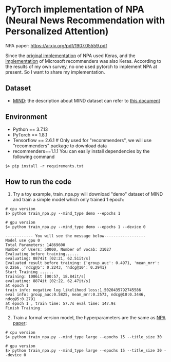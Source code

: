 # PyTorch implementation of NPA (Neural News Recommendation with Personalized Attention)

NPA paper: https://arxiv.org/pdf/1907.05559.pdf

Since the [original implementation](https://github.com/wuch15/KDD-NPA) of NPA used Keras, and the [implementation](https://github.com/microsoft/recommenders/blob/main/recommenders/models/newsrec/models/npa.py) of Microsoft recommenders was also Keras. According to the results of my own survey, no one used pytorch to implement NPA at present.
So I want to share my implementation.

## Dataset
- [MIND](https://msnews.github.io/): the description about MIND dataset can refer to [this document](https://github.com/msnews/msnews.github.io/blob/master/assets/doc/introduction.md)

## Environment
- Python == 3.7.13
- PyTorch == 1.8.1
- Tensorflow == 2.6.1  # Only used for "recommenders", we will use "recommenders" package to download data
- recommenders==1.1.1
You can easily install dependencies by the following command 
```commandline
$> pip install -r requirements.txt
```

## How to run the code
1. Try a toy example, train_npa.py will download "demo" dataset of MIND and train a simple model which only trained 1 epoch:
```commandline
# cpu version
$> python train_npa.py --mind_type demo --epochs 1

# gpu version
$> python train_npa.py --mind_type demo --epochs 1 --device 0

------------ You will see the message below------------------
Model use gpu 0
Total Parameters: 14869600
Number of Users: 50000, Number of vocab: 31027
Evaluating before training......
evaluating: 8874it [02:21, 62.51it/s]
Evaluated result before training: {'group_auc': 0.4971, 'mean_mrr': 0.2266, 'ndcg@5': 0.2243, 'ndcg@10': 0.2941}
Start Training ......
training: 1086it [00:57, 18.84it/s]
evaluating: 8874it [02:22, 62.47it/s]
at epoch 1
train info: negative log likelihood loss:1.5020435792745586
eval info: group_auc:0.5825, mean_mrr:0.2573, ndcg@10:0.3446, ndcg@5:0.2791
at epoch 1 , train time: 57.7s eval time: 147.9s
Finish Training
```


2. Train a formal version model, the hyperparameters are the same as [NPA paper](https://arxiv.org/pdf/1907.05559.pdf):
```commandline
# cpu version
$> python train_npa.py --mind_type large --epochs 15 --title_size 30

# gpu version
$> python train_npa.py --mind_type large --epochs 15 --title_size 30 --device 0
```